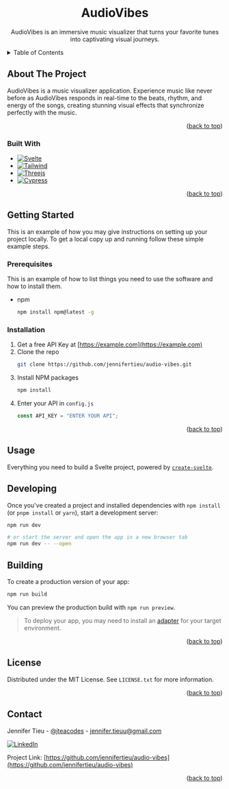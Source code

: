 <a name="readme-top"></a>

<br />
<div align="center">
  <!-- <a href="https://github.com/jennifertieu/audio-vibes">
    <img src="images/logo.png" alt="Logo" width="80" height="80">
  </a> -->

<h1 align="center">AudioVibes</h1>

  <p align="center">
  AudioVibes is an immersive music visualizer that turns your favorite tunes into captivating visual journeys.
    <!-- <br />
    <a href="https://github.com/jennifertieu/audio-vibes"><strong>Explore the docs »</strong></a>
    <br />
    <br />
    <a href="https://github.com/jennifertieu/audio-vibes">View Demo</a>
    ·
    <a href="https://github.com/jennifertieu/audio-vibes/issues">Report Bug</a>
    ·
    <a href="https://github.com/jennifertieu/audio-vibes/issues">Request Feature</a> -->
  </p>
</div>

<!-- TABLE OF CONTENTS -->
<details>
  <summary>Table of Contents</summary>
  <ol>
    <li>
      <a href="#about-the-project">About The Project</a>
      <ul>
        <li><a href="#built-with">Built With</a></li>
      </ul>
    </li>
    <li>
      <a href="#getting-started">Getting Started</a>
      <ul>
        <li><a href="#prerequisites">Prerequisites</a></li>
        <li><a href="#installation">Installation</a></li>
      </ul>
    </li>
    <li><a href="#usage">Usage</a></li>
    <li><a href="#license">License</a></li>
    <li><a href="#contact">Contact</a></li>
  </ol>
</details>

<!-- ABOUT THE PROJECT -->

## About The Project

<!-- [![Product Name Screen Shot][product-screenshot]](https://example.com) -->

AudioVibes is a music visualizer application. Experience music like never before as AudioVibes responds in real-time to the beats, rhythm, and energy of the songs, creating stunning visual effects that synchronize perfectly with the music.

<p align="right">(<a href="#readme-top">back to top</a>)</p>

### Built With

- [![Svelte][Svelte.dev]][Svelte-url]
- [![Tailwind][Tailwindcss.com]][TailwindCSS-url]
- [![Threejs][Threejs.org]][Threejs-url]
- [![Cypress][Cypress.io]][Cypress-url]

<p align="right">(<a href="#readme-top">back to top</a>)</p>

<!-- GETTING STARTED -->

## Getting Started

This is an example of how you may give instructions on setting up your project locally.
To get a local copy up and running follow these simple example steps.

### Prerequisites

This is an example of how to list things you need to use the software and how to install them.

- npm
  ```sh
  npm install npm@latest -g
  ```

### Installation

1. Get a free API Key at [https://example.com](https://example.com)
2. Clone the repo
   ```sh
   git clone https://github.com/jennifertieu/audio-vibes.git
   ```
3. Install NPM packages
   ```sh
   npm install
   ```
4. Enter your API in `config.js`
   ```js
   const API_KEY = "ENTER YOUR API";
   ```

<p align="right">(<a href="#readme-top">back to top</a>)</p>

<!-- USAGE EXAMPLES -->

## Usage

Everything you need to build a Svelte project, powered by [`create-svelte`](https://github.com/sveltejs/kit/tree/master/packages/create-svelte).

## Developing

Once you've created a project and installed dependencies with `npm install` (or `pnpm install` or `yarn`), start a development server:

```bash
npm run dev

# or start the server and open the app in a new browser tab
npm run dev -- --open
```

## Building

To create a production version of your app:

```bash
npm run build
```

You can preview the production build with `npm run preview`.

> To deploy your app, you may need to install an [adapter](https://kit.svelte.dev/docs/adapters) for your target environment.

<p align="right">(<a href="#readme-top">back to top</a>)</p>

<!-- LICENSE -->

## License

Distributed under the MIT License. See `LICENSE.txt` for more information.

<p align="right">(<a href="#readme-top">back to top</a>)</p>

<!-- CONTACT -->

## Contact

Jennifer Tieu - [@jteacodes](https://twitter.com/jteacodes) - jennifer.tieuu@gmail.com

[![LinkedIn][linkedin-shield]][linkedin-url]

Project Link: [https://github.com/jennifertieu/audio-vibes](https://github.com/jennifertieu/audio-vibes)

<p align="right">(<a href="#readme-top">back to top</a>)</p>

<!-- MARKDOWN LINKS & IMAGES -->
<!-- https://www.markdownguide.org/basic-syntax/#reference-style-links -->

[linkedin-shield]: https://img.shields.io/badge/-LinkedIn-black.svg?style=for-the-badge&logo=linkedin&colorB=555
[linkedin-url]: https://linkedin.com/in/jennifertieu
[product-screenshot]: images/screenshot.png
[Next.js]: https://img.shields.io/badge/next.js-000000?style=for-the-badge&logo=nextdotjs&logoColor=white
[Next-url]: https://nextjs.org/
[React.js]: https://img.shields.io/badge/React-20232A?style=for-the-badge&logo=react&logoColor=61DAFB
[React-url]: https://reactjs.org/
[Svelte.dev]: https://img.shields.io/badge/Svelte-4A4A55?style=for-the-badge&logo=svelte&logoColor=FF3E00
[Svelte-url]: https://svelte.dev/
[Threejs.org]: https://img.shields.io/badge/threejs-black?style=for-the-badge&logo=three.js&logoColor=white
[Threejs-url]: https://threejs.org/
[TailwindCSS.com]: https://img.shields.io/badge/tailwindcss-%2338B2AC.svg?style=for-the-badge&logo=tailwind-css&logoColor=white
[TailwindCSS-url]: https://tailwindcss.com/
[Cypress.io]: https://img.shields.io/badge/-cypress-%23E5E5E5?style=for-the-badge&logo=cypress&logoColor=058a5e
[Cypress-url]: https://www.cypress.io/
